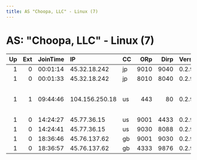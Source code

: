 ```yaml
---
title: AS "Choopa, LLC" - Linux (7)
---
```


# AS: "Choopa, LLC" - Linux (7)

|   Up |   Ext | JoinTime   | IP             | CC   |   ORp |   Dirp | Version   | Contact                  | Nickname     |   eFamMembers |
|-----:|------:|:-----------|:---------------|:-----|------:|-------:|:----------|:-------------------------|:-------------|--------------:|
|    1 |     0 | 00:01:14   | 45.32.18.242   | jp   |  9010 |   9040 | 0.2.9.10  | None                     | Unnamed      |             1 |
|    1 |     0 | 00:01:33   | 45.32.18.242   | jp   |  8010 |   8040 | 0.2.9.10  | None                     | Unnamed      |             1 |
|    1 |     1 | 09:44:46   | 104.156.250.18 | us   |   443 |     80 | 0.2.9.11  | tor at h0sted dot net to | US1h0stedt0r |             6 |
|    1 |     0 | 14:24:27   | 45.77.36.15    | us   |  9001 |   4433 | 0.2.9.10  | None                     | fupw         |             1 |
|    1 |     0 | 14:24:41   | 45.77.36.15    | us   |  9030 |   8088 | 0.2.9.10  | None                     | fupw         |             1 |
|    1 |     0 | 18:36:46   | 45.76.137.62   | gb   |  9001 |   9030 | 0.2.9.10  | None                     | Unnamed      |             1 |
|    1 |     0 | 18:36:57   | 45.76.137.62   | gb   |  4333 |   9876 | 0.2.9.10  | None                     | Unnamed      |             1 |
